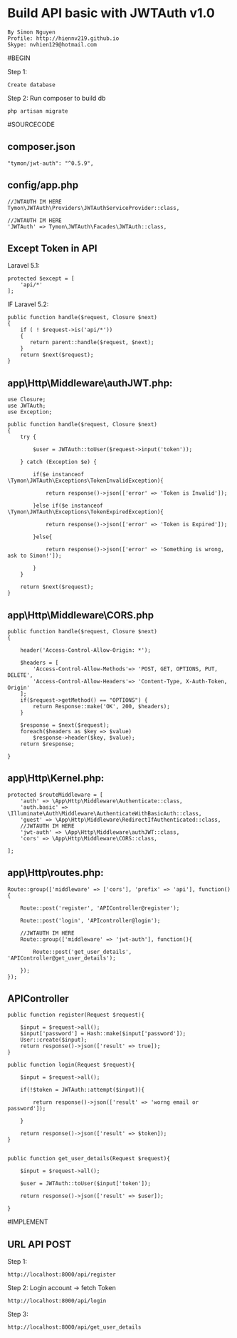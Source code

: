 # Build API basic with JWTAuth v1.0
	
	By Simon Nguyen
	Profile: http://hiennv219.github.io
	Skype: nvhien129@hotmail.com


#BEGIN

Step 1:

	Create database
	
Step 2: Run composer to build db

	php artisan migrate	


#SOURCECODE

## composer.json

    "tymon/jwt-auth": "^0.5.9",


## config/app.php


    //JWTAUTH IM HERE
    Tymon\JWTAuth\Providers\JWTAuthServiceProvider::class,

    //JWTAUTH IM HERE
    'JWTAuth' => Tymon\JWTAuth\Facades\JWTAuth::class,

## Except Token in API

Laravel 5.1:

	protected $except = [
	    'api/*'
	];

IF Laravel 5.2:

    public function handle($request, Closure $next)
	{
    	if ( ! $request->is('api/*'))
    	{
    	   return parent::handle($request, $next);
    	}
    	return $next($request);
	}


## app\Http\Middleware\authJWT.php:


	use Closure;
	use JWTAuth;
	use Exception;

    public function handle($request, Closure $next)
    {
        try {
            
            $user = JWTAuth::toUser($request->input('token'));
        
        } catch (Exception $e) {
                
            if($e instanceof \Tymon\JWTAuth\Exceptions\TokenInvalidException){

                return response()->json(['error' => 'Token is Invalid']);

            }else if($e instanceof \Tymon\JWTAuth\Exceptions\TokenExpiredException){

                return response()->json(['error' => 'Token is Expired']);

            }else{

                return response()->json(['error' => 'Something is wrong, ask to Simon!']);

            }
        }

        return $next($request);
    }

## app\Http\Middleware\CORS.php

    public function handle($request, Closure $next)
    {

        header('Access-Control-Allow-Origin: *');
        
        $headers = [
            'Access-Control-Allow-Methods'=> 'POST, GET, OPTIONS, PUT, DELETE',
            'Access-Control-Allow-Headers'=> 'Content-Type, X-Auth-Token, Origin'
        ];
        if($request->getMethod() == "OPTIONS") {
            return Response::make('OK', 200, $headers);
        }
        
        $response = $next($request);
        foreach($headers as $key => $value)
            $response->header($key, $value);
        return $response;

    }




## app\Http\Kernel.php:

    protected $routeMiddleware = [
        'auth' => \App\Http\Middleware\Authenticate::class,
        'auth.basic' => \Illuminate\Auth\Middleware\AuthenticateWithBasicAuth::class,
        'guest' => \App\Http\Middleware\RedirectIfAuthenticated::class,
        //JWTAUTH IM HERE
        'jwt-auth' => \App\Http\Middleware\authJWT::class,
        'cors' => \App\Http\Middleware\CORS::class,

    ];


## app\Http\routes.php:


	Route::group(['middleware' => ['cors'], 'prefix' => 'api'], function(){

		Route::post('register', 'APIController@register');

		Route::post('login', 'APIcontroller@login');

		//JWTAUTH IM HERE
		Route::group(['middleware' => 'jwt-auth'], function(){

			Route::post('get_user_details', 'APIController@get_user_details');

		});
	});


## APIController


    public function register(Request $request){

        $input = $request->all();
        $input['password'] = Hash::make($input['password']);
        User::create($input);
        return response()->json(['result' => true]);
    }

    public function login(Request $request){

        $input = $request->all();

        if(!$token = JWTAuth::attempt($input)){

            return response()->json(['result' => 'worng email or password']);
        
        }

        return response()->json(['result' => $token]);
    }


    public function get_user_details(Request $request){

        $input = $request->all();

        $user = JWTAuth::toUser($input['token']);

        return response()->json(['result' => $user]);

    }


#IMPLEMENT

## URL API POST

Step 1:

	http://localhost:8000/api/register

Step 2: Login account -> fetch Token

	http://localhost:8000/api/login

Step 3: 	

	http://localhost:8000/api/get_user_details
